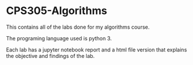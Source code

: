 # CPS305-Algorithms
This contains all of the labs done for my algorithms course.

The programing language used is python 3. 

Each lab has a jupyter notebook report and a html file version that explains the objective and findings of the lab. 
